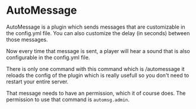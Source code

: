 # AutoMessage
AutoMessage is a plugin which sends messages that are customizable in the config.yml file. You can also customize the delay (in seconds) between those messages.

Now every time that message is sent, a player will hear a sound that is also configurable in the config.yml file.

There is only one command with this command which is /automessage it reloads the config of the plugin which is really usefull so you don't need to restart your entire server.

That message needs to have an permission, which it of course does. The permission to use that command is `automsg.admin`.
